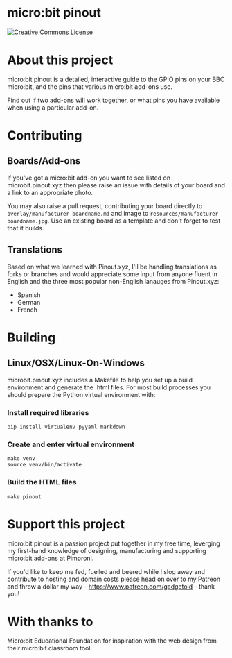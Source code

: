 # micro:bit pinout

<a rel="license" href="http://creativecommons.org/licenses/by-nc-sa/4.0/"><img alt="Creative Commons License" style="border-width:0" src="https://i.creativecommons.org/l/by-nc-sa/4.0/88x31.png" /></a>

# About this project

micro:bit pinout is a detailed, interactive guide to the GPIO pins on your BBC micro:bit, and the pins that various micro:bit add-ons use.

Find out if two add-ons will work together, or what pins you have available when using a particular add-on.

# Contributing

## Boards/Add-ons

If you've got a micro:bit add-on you want to see listed on microbit.pinout.xyz then please raise an issue with details of your board and a link to an appropriate photo.

You may also raise a pull request, contributing your board directly to `overlay/manufacturer-boardname.md` and image to `resources/manufacturer-boardname.jpg`. Use an existing board as a template and don't forget to test that it builds.

## Translations

Based on what we learned with Pinout.xyz, I'll be handling translations as forks or branches and would appreciate some input from anyone fluent in English and the three most popular non-English lanauges from Pinout.xyz:

* Spanish
* German
* French

# Building

## Linux/OSX/Linux-On-Windows

microbit.pinout.xyz includes a Makefile to help you set up a build environment and generate the .html files. For most build processes you should prepare the Python virtual environment with:

### Install required libraries

```
pip install virtualenv pyyaml markdown
```

### Create and enter virtual environment

```
make venv
source venv/bin/activate
```

### Build the HTML files 

```
make pinout
```

# Support this project

micro:bit pinout is a passion project put together in my free time, leverging my first-hand knowledge of designing, manufacturing and supporting micro:bit add-ons at Pimoroni.

If you'd like to keep me fed, fuelled and beered while I slog away and contribute to hosting and domain costs please head on over to my Patreon and throw a dollar my way - https://www.patreon.com/gadgetoid - thank you!

# With thanks to

Micro:bit Educational Foundation for inspiration with the web design from their micro:bit classroom tool.
